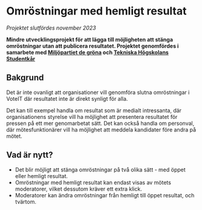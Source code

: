 # Omröstningar med hemligt resultat

_Projektet slutfördes november 2023_

**Mindre utvecklingsprojekt för att lägga till möjligheten att stänga omröstningar utan att publicera resultatet. Projektet genomfördes i samarbete med [Miljöpartiet de gröna](https://www.mp.se/) och [Tekniska Högskolans Studentkår](https://ths.kth.se/)**

## Bakgrund

Det är inte ovanligt att organisationer vill genomföra slutna omröstningar i VoteIT där resultatet inte är direkt synligt för alla.

Det kan till exempel handla om resultat som är medialt intressanta, där organisationens styrelse vill ha möjlighet att presentera resultatet för pressen på ett mer genomarbetat sätt. Det kan också handla om personval, där mötesfunktionärer vill ha möjlighet att meddela kandidater före andra på mötet.

## Vad är nytt?

- Det blir möjligt att stänga omröstningar på två olika sätt - med öppet eller hemligt resultat.
- Omröstningar med hemligt resultat kan endast visas av mötets moderatorer, vilket dessutom kräver ett extra klick.
- Moderatorer kan ändra omröstningar från hemligt till öppet resultat, och tvärtom.
